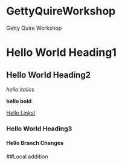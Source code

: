 # GettyQuireWorkshop
Getty Quire Workshop

# Hello World Heading1

## Hello World Heading2

_hello italics_

**hello bold**

[Hello Links!](https://google.com)

### Hello World Heading3

#### Hello Branch Changes

##Local addition

